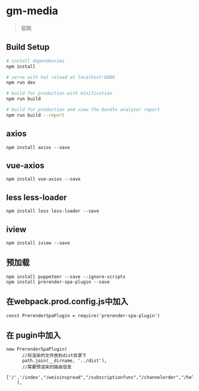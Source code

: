 # gm-media

> 官网

## Build Setup

``` bash
# install dependencies
npm install

# serve with hot reload at localhost:8080
npm run dev

# build for production with minification
npm run build

# build for production and view the bundle analyzer report
npm run build --report
```
## axios
```
npm install axios --save
```
## vue-axios
```
npm install vue-axios --save
```
## less less-loader
```
npm install less less-loader --save
```
## iview
```
npm install iview --save
```
## 预加载
```
npm install puppeteer --save --ignore-scripts
npm install prerender-spa-plugin --save
```
## 在webpack.prod.config.js中加入
```
const PrerenderSpaPlugin = require('prerender-spa-plugin')
```
## 在 pugin中加入 
```
new PrerenderSpaPlugin(
      //将渲染的文件放到dist目录下
      path.join(__dirname, '../dist'), 
      //需要预渲染的路由信息
      ['/','/index',"/weixinspread","/subscriptionfuns","/channelorder","/help","/companyProfile","/companyCulture","/companyRecruit","/companyContact"]
    ),